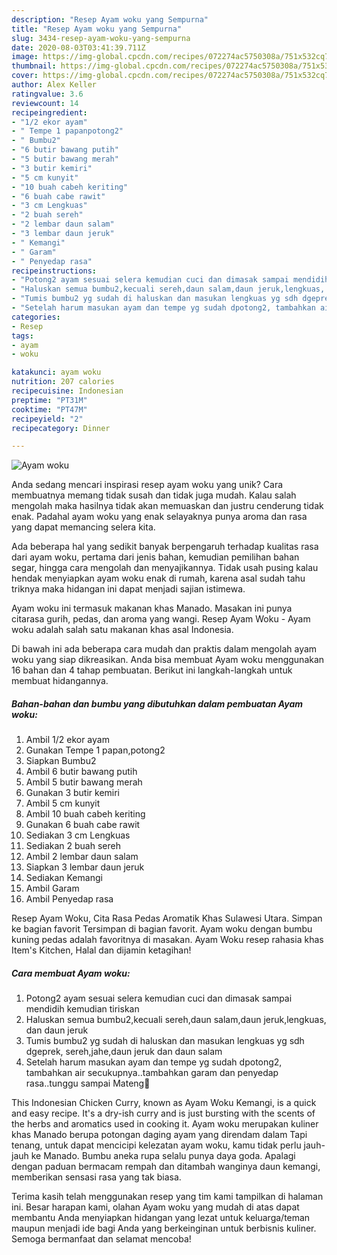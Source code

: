 ```yaml
---
description: "Resep Ayam woku yang Sempurna"
title: "Resep Ayam woku yang Sempurna"
slug: 3434-resep-ayam-woku-yang-sempurna
date: 2020-08-03T03:41:39.711Z
image: https://img-global.cpcdn.com/recipes/072274ac5750308a/751x532cq70/ayam-woku-foto-resep-utama.jpg
thumbnail: https://img-global.cpcdn.com/recipes/072274ac5750308a/751x532cq70/ayam-woku-foto-resep-utama.jpg
cover: https://img-global.cpcdn.com/recipes/072274ac5750308a/751x532cq70/ayam-woku-foto-resep-utama.jpg
author: Alex Keller
ratingvalue: 3.6
reviewcount: 14
recipeingredient:
- "1/2 ekor ayam"
- " Tempe 1 papanpotong2"
- " Bumbu2"
- "6 butir bawang putih"
- "5 butir bawang merah"
- "3 butir kemiri"
- "5 cm kunyit"
- "10 buah cabeh keriting"
- "6 buah cabe rawit"
- "3 cm Lengkuas"
- "2 buah sereh"
- "2 lembar daun salam"
- "3 lembar daun jeruk"
- " Kemangi"
- " Garam"
- " Penyedap rasa"
recipeinstructions:
- "Potong2 ayam sesuai selera kemudian cuci dan dimasak sampai mendidih kemudian tiriskan"
- "Haluskan semua bumbu2,kecuali sereh,daun salam,daun jeruk,lengkuas, dan daun jeruk"
- "Tumis bumbu2 yg sudah di haluskan dan masukan lengkuas yg sdh dgeprek, sereh,jahe,daun jeruk dan daun salam"
- "Setelah harum masukan ayam dan tempe yg sudah dpotong2, tambahkan air secukupnya..tambahkan garam dan penyedap rasa..tunggu sampai Mateng🙏"
categories:
- Resep
tags:
- ayam
- woku

katakunci: ayam woku 
nutrition: 207 calories
recipecuisine: Indonesian
preptime: "PT31M"
cooktime: "PT47M"
recipeyield: "2"
recipecategory: Dinner

---
```



![Ayam woku](https://img-global.cpcdn.com/recipes/072274ac5750308a/751x532cq70/ayam-woku-foto-resep-utama.jpg)

Anda sedang mencari inspirasi resep ayam woku yang unik? Cara membuatnya memang tidak susah dan tidak juga mudah. Kalau salah mengolah maka hasilnya tidak akan memuaskan dan justru cenderung tidak enak. Padahal ayam woku yang enak selayaknya punya aroma dan rasa yang dapat memancing selera kita.

Ada beberapa hal yang sedikit banyak berpengaruh terhadap kualitas rasa dari ayam woku, pertama dari jenis bahan, kemudian pemilihan bahan segar, hingga cara mengolah dan menyajikannya. Tidak usah pusing kalau hendak menyiapkan ayam woku enak di rumah, karena asal sudah tahu triknya maka hidangan ini dapat menjadi sajian istimewa.

Ayam woku ini termasuk makanan khas Manado. Masakan ini punya citarasa gurih, pedas, dan aroma yang wangi. Resep Ayam Woku - Ayam woku adalah salah satu makanan khas asal Indonesia.


Di bawah ini ada beberapa cara mudah dan praktis dalam mengolah ayam woku yang siap dikreasikan. Anda bisa membuat Ayam woku menggunakan 16 bahan dan 4 tahap pembuatan. Berikut ini langkah-langkah untuk membuat hidangannya.

<!--inarticleads1-->

##### Bahan-bahan dan bumbu yang dibutuhkan dalam pembuatan Ayam woku:

1. Ambil 1/2 ekor ayam
1. Gunakan  Tempe 1 papan,potong2
1. Siapkan  Bumbu2
1. Ambil 6 butir bawang putih
1. Ambil 5 butir bawang merah
1. Gunakan 3 butir kemiri
1. Ambil 5 cm kunyit
1. Ambil 10 buah cabeh keriting
1. Gunakan 6 buah cabe rawit
1. Sediakan 3 cm Lengkuas
1. Sediakan 2 buah sereh
1. Ambil 2 lembar daun salam
1. Siapkan 3 lembar daun jeruk
1. Sediakan  Kemangi
1. Ambil  Garam
1. Ambil  Penyedap rasa


Resep Ayam Woku, Cita Rasa Pedas Aromatik Khas Sulawesi Utara. Simpan ke bagian favorit Tersimpan di bagian favorit. Ayam woku dengan bumbu kuning pedas adalah favoritnya di masakan. Ayam Woku resep rahasia khas Item&#39;s Kitchen, Halal dan dijamin ketagihan! 

<!--inarticleads2-->

##### Cara membuat Ayam woku:

1. Potong2 ayam sesuai selera kemudian cuci dan dimasak sampai mendidih kemudian tiriskan
1. Haluskan semua bumbu2,kecuali sereh,daun salam,daun jeruk,lengkuas, dan daun jeruk
1. Tumis bumbu2 yg sudah di haluskan dan masukan lengkuas yg sdh dgeprek, sereh,jahe,daun jeruk dan daun salam
1. Setelah harum masukan ayam dan tempe yg sudah dpotong2, tambahkan air secukupnya..tambahkan garam dan penyedap rasa..tunggu sampai Mateng🙏


This Indonesian Chicken Curry, known as Ayam Woku Kemangi, is a quick and easy recipe. It&#39;s a dry-ish curry and is just bursting with the scents of the herbs and aromatics used in cooking it. Ayam woku merupakan kuliner khas Manado berupa potongan daging ayam yang direndam dalam Tapi tenang, untuk dapat mencicipi kelezatan ayam woku, kamu tidak perlu jauh-jauh ke Manado. Bumbu aneka rupa selalu punya daya goda. Apalagi dengan paduan bermacam rempah dan ditambah wanginya daun kemangi, memberikan sensasi rasa yang tak biasa. 

Terima kasih telah menggunakan resep yang tim kami tampilkan di halaman ini. Besar harapan kami, olahan Ayam woku yang mudah di atas dapat membantu Anda menyiapkan hidangan yang lezat untuk keluarga/teman maupun menjadi ide bagi Anda yang berkeinginan untuk berbisnis kuliner. Semoga bermanfaat dan selamat mencoba!
